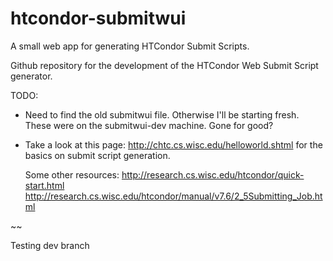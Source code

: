 # htcondor-submitwui
A small web app for generating HTCondor Submit Scripts.

Github repository for the development of the HTCondor Web Submit Script generator.

TODO:
* Need to find the old submitwui file. Otherwise I'll be starting fresh.
  These were on the submitwui-dev machine. Gone for good?

* Take a look at this page: http://chtc.cs.wisc.edu/helloworld.shtml
  for the basics on submit script generation.
  

  Some other resources:
       http://research.cs.wisc.edu/htcondor/quick-start.html
       http://research.cs.wisc.edu/htcondor/manual/v7.6/2_5Submitting_Job.html


~~

Testing dev branch